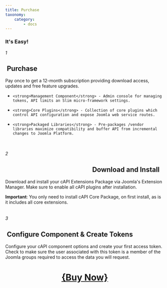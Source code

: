 ```yaml
---
title: Purchase
taxonomy:
    category:
        - docs
---
```


### It's Easy!

<span class="rt-icon-left wow bounceInLeft visible-phone">
  <i class="fa fa-5x pull-left fa-border visible-phone">1</i>
</span>
<h2 class="hidden-phone"><i class="fa fa-arrow-circle-o-right">&nbsp;</i>Purchase</h2>

<p class="hidden-phone">Pay once to get a 12-month subscription providing download access, updates and free feature upgrades.</p>

*     <strong>Management Component</strong> - Admin console for managing tokens, API limits an Slim micro-framework settings.
*     <strong>Core Plugins</strong> - Collection of core plugins which control API configuration and expose Joomla web service routes.
*     <strong>Packaged Libraries</strong> - Pre-packages /vendor libraries maximize compatibility and buffer API from incremental changes to Joomla Platform.
    
<div class="clear"></div><br />
<div style="margin-left:66%;margin-right:33%;"><i class="fa fa-arrow-down fa-4x fa-align-center hidden-phone"></i></div>
<div class="clear"></div><br />

<span class="rt-icon-left wow bounceInLeft visible-phone">
  <i class="fa fa-5x pull-left fa-border visible-phone">2</i>
</span>
<span style="text-align:right;"><h2 class="hidden-phone">Download and Install&nbsp;<i class="fa fa-arrow-circle-o-left">&nbsp;&nbsp;</i></h2></span>
<p class="hidden-phone">Download and install your cAPI Extensions Package via Joomla's Extension Manager. Make sure to enable all cAPI plugins after installation.</p>
<strong>Important</strong>: You only need to install cAPI Core Package, on first install, as is it includes all core extensions.

<div class="clear"></div><br />
<div style="margin-left:33%;margin-right:66%;"><i class="fa fa-arrow-down fa-4x fa-align-center hidden-phone"></i></div>
<div class="clear"></div><br />



<span class="rt-icon-left wow bounceInLeft visible-phone">
  <i class="fa fa-5x pull-left fa-border visible-phone">3</i>
</span>
<h2 class="hidden-phone"><i class="fa fa-arrow-circle-o-right"></i>&nbsp;Configure Component & Create Tokens</h2>
<p class="hidden-phone">Configure your cAPI component options and create your first access token. Check to make sure the user associated with this token is a member of the Joomla groups required to access the data you will request.</p>

<div class="clear"></div>
<div style="text-align:center">
<h1><a type="button" href="https://www.annatech.com/plan/subscribe.html?Itemid=1015&group_id=2">{Buy Now}</a></h1>
</div>